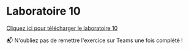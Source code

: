 # Laboratoire 10

[Cliquez ici pour télécharger le laboratoire 10](../../static/files/420905_lab10.zip)

📬 N'oubliez pas de remettre l'exercice sur Teams une fois complété !